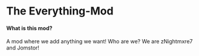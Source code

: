 The Everything-Mod
================


#### What is this mod?

A mod where we add anything we want!
Who are we? We are zNightmxre7 and Jomstor!
